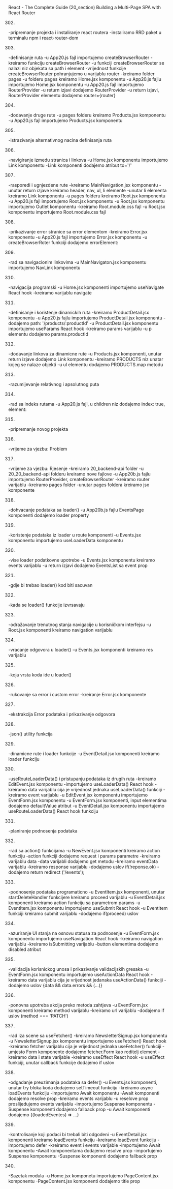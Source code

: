 React - The Complete Guide  (20_section)
Building a Multi-Page SPA with React Router

302. 
-pripremanje projekta i instaliranje react routera
-instaliramo RRD paket u terminalu npm i react-router-dom


303. 
-definisanje ruta
-u App20.js fajl importujemo createBrowserRouter
-kreiramo funkciju createBrowserRouter
-u funkciji createBrowserRouter se nalazi niz objekata sa path i element
-vrijednost funkcije createBrowserRouter pohranjujemo u varijablu router
-kreiramo folder pages
-u folderu pages kreiramo Home.jsx komponentu
-u App20.js fajlu importujemo Home.jsx komponentu
-u App20.js fajl importujemo RouterProvider
-u return izjavi dodajemo RouterProvider
-u return izjavi, RouterProvider elementu dodajemo router={router}


304. 
-dodavanje druge rute
-u pages folderu kreiramo Products.jsx komponentu
-u App20.js fajl importujemo Products.jsx komponentu



305. 
-istrazivanje alternativnog nacina definisanja ruta


306. 
-navigiranje izmedu stranica i linkova
-u Home.jsx komponentu importujemo Link komponentu
-Link komponenti dodajemo atribut to='/'


307. 
-rasporedi i ugnjezdene rute
-kreiramo MainNavigation.jsx komponentu
-unutar return izjave kreiramo header, nav, ul, li elemente
-unutar li elementa kreiramo Link komponentu
-u pages folderu kreiramo Root.jsx komponentu
-u App20.js fajl importujemo Root.jsx komponentu
-u Root.jsx komponentu importujemo Outlet komponentu
-kreiramo Root.module.css fajl
-u Root.jsx komponentu importujemo Root.module.css fajl



308. 
-prikazivanje error stranice sa error elementom
-kreiramo Error.jsx komponentu
-u App20.js fajl importujemo Error.jsx komponentu
-u createBrowserRoter funkciji dodajemo errorElement: <Error/>


309. 
-rad sa navigacionim linkovima
-u MainNavigaton.jsx komponentu importujemo NavLink komponentu


310. 
-navigacija programski
-u Home.jsx komponenti importujemo useNavigate React hook
-kreiramo varijablu navigate


311. 
-definisanje i koristenje dinamickih ruta
-kreiramo ProductDetail.jsx komponentu
-u App20.js fajlu importujemo ProductDetail.jsx komponentu
-dodajemo path: '/products/:productId'
-u ProductDetail.jsx komponentu importujemo useParams React hook
-kreiramo params varijablu
-u p elementu dodajemo params.productId


312. 
-dodavanje linkova za dinamicne rute
-u Products.jsx komponenti, unutar return izjave dodajemo Link komponentu
-kreiramo PRODUCTS niz unatar kojeg se nalaze objekti
-u ul elementu dodajemo PRODUCTS.map metodu


313. 
-razumijevanje relativnog i apsolutnog puta


314. 
-rad sa indeks rutama
-u App20.js fajl, u children niz dodajemo index: true, element: <Home />


315. 
-pripremanje novog projekta


316. 
-vrijeme za vjezbu: Problem


317. 
-vrijeme za vjezbu: Rjesenje
-kreiramo 20_backend-api folder
-u 20_20_backend-api folderu kreiramo nove fajlove 
-u App20b.js fajlu importujemo RouterProvider, createBrowserRouter
-kreiramo router varijablu
-kreiramo pages folder
-unutar pages foldera kreiramo jsx komponente


318. 
-dohvacanje podataka sa loader()
-u App20b.js fajlu EventsPage komponenti dodajemo loader property


319. 
-koristenje podataka iz loader u route komponenti
-u Events.jsx komponentu importujemo useLoaderData komponentu


320. 
-vise loader podatkovne upotrebe
-u Events.jsx komponentu kreiramo events varijablu
-u return izjavi dodajemo EventsList sa event prop


321. 
-gdje bi trebao loader() kod biti sacuvan


322. 
-kada se loader() funkcije izvrsavaju


323. 
-odražavanje trenutnog stanja navigacije u korisničkom interfejsu
-u Root.jsx komponenti kreiramo navigation varijablu


324. 
-vracanje odgovora u loader()
-u Events.jsx komponenti kreiramo res varijablu


325. 
-koja vrsta koda ide u loader()


326. 
-rukovanje sa error i custom error
-kreiranje Error.jsx komponente


327. 
-ekstrakcija Error podataka i prikazivanje odgovora


328. 
-json() utility funkcija


329. 
-dinamicne rute i loader funkcije
-u EventDetail.jsx komponenti kreiramo loader funkciju


330. 
-useRouteLoaderData() i pristupanju podataka iz drugih ruta
-kreiramo EditEvent.jsx komponentu
-importujemo useLoaderData() React hook
-kreiramo data varijablu cija je vrijednost jednaka useLoaderData() funkciji
-kreiramo event varijablu
-u EditEvent.jsx komponentu importujemo EventForm.jsx komponentu
-u EventForm.jsx komponenti, input elementima dodajemo defaultValue atribut
-u EventDetail.jsx komponentu importujemo useRouteLoaderData() React hook funkciju


331. 
-planiranje podnosenja podataka


332. 
-rad sa action() funkcijama
-u NewEvent.jsx komponenti kreiramo action funkciju
-action funkciji dodajemo request i params parametre
-kreiramo varijablu data
-data varijabli dodajemo get metodu
-kreiramo eventData varijablu
-kreiramo response varijablu
-dodajemo uslov if(!reponse.ok)
-dodajemo return redirect ('/events');


333. 
-podnosenje podataka programaticno
-u EventItem.jsx komponenti, unutar startDeleteHandler funkcijere kreiramo proceed varijablu
-u EventDetail.jsx komponenti kreiramo action funkciju sa parametrom params
-u EventItem.jsx komponentu importujemo useSubmit React hook
-u EventItem funkciji kreiramo submit varijablu
-dodajemo if(proceed) uslov


334. 
-azuriranje UI stanja na osnovu statusa za podnosenje
-u EventForm.jsx komponentu importujemo useNavigation React hook
-kreiramo navigation varijablu
-kreiramo isSubmitting varijablu
-button elementima dodajemo disabled atribut


335. 
-validacija korisnickog unosa i prikazivanje validacijskih gresaka
-u EventForm.jsx komponentu importujemo useActionData React hook
-kreiramo data varijablu cija je vrijednost jedanaka useActionData() funkciji
-dodajemo uslov {data && data.errors && (...)}


336. 
-ponovna upotreba akcija preko metoda zahtjeva
-u EventForm.jsx komponenti kreiramo method varijablu
-kreiramo url varijablu
-dodajemo if uslov (method === 'PATCH')


337. 
-rad iza scene sa useFetcher()
-kreiramo NewsletterSignup.jsx komponentu
-u NewsletterSignup.jsx komponentu importujemo useFetcher() React hook
-kreiramo fetcher varijablu cija je vrijednost jednaka useFetcher() funkciji
-umjesto Form komponente dodajemo fetcher.Form kao roditelj element
-kreiramo data i state varijable
-kreiramo useEffect React hook
-u useEffect funkciji, unutar callback funkcije dodajemo if uslov


338. 
-odgadanje preuzimanja podataka sa defer()
-u Events.jsx komponenti, unutar try bloka koda dodajemo setTimeout funkciju
-kreiramo async loadEvents funkciju
-importujemo Await komponentu
-Await komponenti dodajemo resolve prop
-kreiramo events varijablu
-u reselove prop proslijedujemo events varijablu
-importujemo Suspense komponentu
-Suspense komponenti dodajemo fallback prop
-u Await komponenti dodajemo {(loadedEventes) => ...}


339. 
-kontrolisanje koji podaci bi trebali biti odgodeni
-u EventDetail.jsx komponenti kreiramo loadEvents funkciju
-kreiramo loadEvent funkciju
-importujemo defer 
-kreiramo event i events varijable
-importujemo Await komponentu
-Await komponentama dodajemo resolve prop
-importujemo Suspense komponentu
-Suspense komponenti dodajemo fallback prop


340. 
-Sazetak modula
-u Home.jsx komponetu importujemo PageContent.jsx komponentu
-PageContent.jsx komponenti dodajemo title prop
